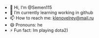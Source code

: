 - 👋 Hi, I’m @Semen115
- 🌱 I’m currently learning working in github
- 📫 How to reach me: klenovelrey@mail.ru
- 😄 Pronouns: he
- ⚡ Fun fact: Im playing dota2)
